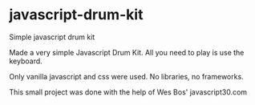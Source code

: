 # javascript-drum-kit
Simple javascript drum kit


Made a very simple Javascript Drum Kit. All you need to play is use the keyboard.

Only vanilla javascript and css were used. No libraries, no frameworks.

This small project was done with the help of Wes Bos' javascript30.com

